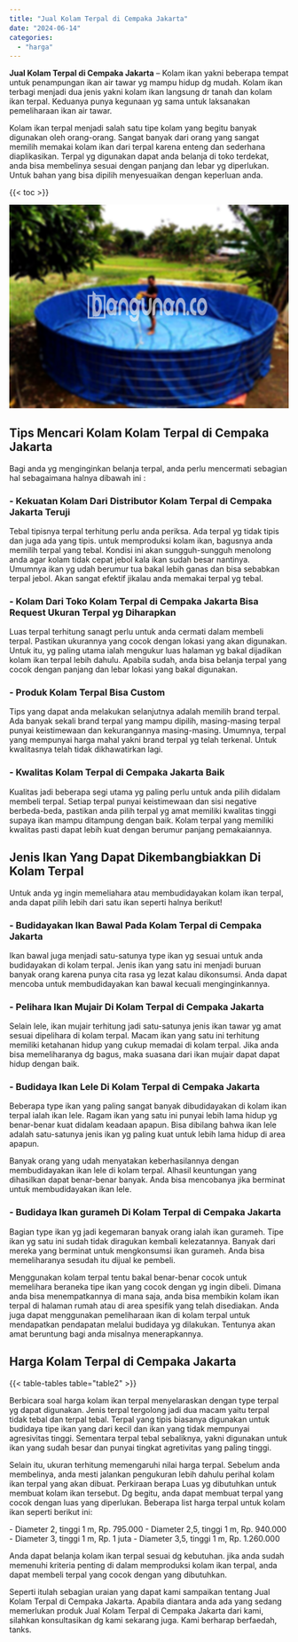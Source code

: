 ```yaml
---
title: "Jual Kolam Terpal di Cempaka Jakarta"
date: "2024-06-14"
categories: 
  - "harga"
---
```


**Jual Kolam Terpal di Cempaka Jakarta** – Kolam ikan yakni beberapa tempat untuk penampungan ikan air tawar yg mampu hidup dg mudah. Kolam ikan terbagi menjadi dua jenis yakni kolam ikan langsung dr tanah dan kolam ikan terpal. Keduanya punya kegunaan yg sama untuk laksanakan pemeliharaan ikan air tawar.

Kolam ikan terpal menjadi salah satu tipe kolam yang begitu banyak digunakan oleh orang-orang. Sangat banyak dari orang yang sangat memilih memakai kolam ikan dari terpal karena enteng dan sederhana diaplikasikan. Terpal yg digunakan dapat anda belanja di toko terdekat, anda bisa membelinya sesuai dengan panjang dan lebar yg diperlukan. Untuk bahan yang bisa dipilih menyesuaikan dengan keperluan anda.

{{< toc >}}

![Jual Kolam Terpal di Cempaka Jakarta](/images/jual-kolam-terpal-40.png)

## Tips Mencari Kolam Kolam Terpal di Cempaka Jakarta

Bagi anda yg menginginkan belanja terpal, anda perlu mencermati sebagian hal sebagaimana halnya dibawah ini :

### \- Kekuatan Kolam Dari Distributor Kolam Terpal di Cempaka Jakarta Teruji

Tebal tipisnya terpal terhitung perlu anda periksa. Ada terpal yg tidak tipis dan juga ada yang tipis. untuk memproduksi kolam ikan, bagusnya anda memilih terpal yang tebal. Kondisi ini akan sungguh-sungguh menolong anda agar kolam tidak cepat jebol kala ikan sudah besar nantinya. Umumnya ikan yg udah berumur tua bakal lebih ganas dan bisa sebabkan terpal jebol. Akan sangat efektif jikalau anda memakai terpal yg tebal.

### \- Kolam Dari Toko Kolam Terpal di Cempaka Jakarta Bisa Request Ukuran Terpal yg Diharapkan

Luas terpal terhitung sanagt perlu untuk anda cermati dalam membeli terpal. Pastikan ukurannya yang cocok dengan lokasi yang akan digunakan. Untuk itu, yg paling utama ialah mengukur luas halaman yg bakal dijadikan kolam ikan terpal lebih dahulu. Apabila sudah, anda bisa belanja terpal yang cocok dengan panjang dan lebar lokasi yang bakal digunakan.

### \- Produk Kolam Terpal Bisa Custom

Tips yang dapat anda melakukan selanjutnya adalah memilih brand terpal. Ada banyak sekali brand terpal yang mampu dipilih, masing-masing terpal punyai keistimewaan dan kekurangannya masing-masing. Umumnya, terpal yang mempunyai harga mahal yakni brand terpal yg telah terkenal. Untuk kwalitasnya telah tidak dikhawatirkan lagi.

### \- Kwalitas Kolam Terpal di Cempaka Jakarta Baik

Kualitas jadi beberapa segi utama yg paling perlu untuk anda pilih didalam membeli terpal. Setiap terpal punyai keistimewaan dan sisi negative berbeda-beda, pastikan anda pilih terpal yg amat memiliki kwalitas tinggi supaya ikan mampu ditampung dengan baik. Kolam terpal yang memiliki kwalitas pasti dapat lebih kuat dengan berumur panjang pemakaiannya.

## Jenis Ikan Yang Dapat Dikembangbiakkan Di Kolam Terpal

Untuk anda yg ingin memeliahara atau membudidayakan kolam ikan terpal, anda dapat pilih lebih dari satu ikan seperti halnya berikut!

### \- Budidayakan Ikan Bawal Pada Kolam Terpal di Cempaka Jakarta

Ikan bawal juga menjadi satu-satunya type ikan yg sesuai untuk anda budidayakan di kolam terpal. Jenis ikan yang satu ini menjadi buruan banyak orang karena punya cita rasa yg lezat kalau dikonsumsi. Anda dapat mencoba untuk membudidayakan kan bawal kecuali menginginkannya.

### \- Pelihara Ikan Mujair Di Kolam Terpal di Cempaka Jakarta

Selain lele, ikan mujair terhitung jadi satu-satunya jenis ikan tawar yg amat sesuai dipelihara di kolam terpal. Macam ikan yang satu ini terhitung memiliki ketahanan hidup yang cukup memadai di kolam terpal. Jika anda bisa memeliharanya dg bagus, maka suasana dari ikan mujair dapat dapat hidup dengan baik.

### \- Budidaya Ikan Lele Di Kolam Terpal di Cempaka Jakarta

Beberapa type ikan yang paling sangat banyak dibudidayakan di kolam ikan terpal ialah ikan lele. Ragam ikan yang satu ini punyai lebih lama hidup yg benar-benar kuat didalam keadaan apapun. Bisa dibilang bahwa ikan lele adalah satu-satunya jenis ikan yg paling kuat untuk lebih lama hidup di area apapun.

Banyak orang yang udah menyatakan keberhasilannya dengan membudidayakan ikan lele di kolam terpal. Alhasil keuntungan yang dihasilkan dapat benar-benar banyak. Anda bisa mencobanya jika berminat untuk membudidayakan ikan lele.

### \- Budidaya Ikan gurameh Di Kolam Terpal di Cempaka Jakarta

Bagian type ikan yg jadi kegemaran banyak orang ialah ikan gurameh. Tipe ikan yg satu ini sudah tidak diragukan kembali kelezatannya. Banyak dari mereka yang berminat untuk mengkonsumsi ikan gurameh. Anda bisa memeliharanya sesudah itu dijual ke pembeli.

Menggunakan kolam terpal tentu bakal benar-benar cocok untuk memelihara beraneka tipe ikan yang cocok dengan yg ingin dibeli. Dimana anda bisa menempatkannya di mana saja, anda bisa membikin kolam ikan terpal di halaman rumah atau di area spesifik yang telah disediakan. Anda juga dapat menggunakan pemeliharaan ikan di kolam terpal untuk mendapatkan pendapatan melalui budidaya yg dilakukan. Tentunya akan amat beruntung bagi anda misalnya menerapkannya.

## Harga Kolam Terpal di Cempaka Jakarta

{{< table-tables table="table2" >}}

Berbicara soal harga kolam ikan terpal menyelaraskan dengan type terpal yg dapat digunakan. Jenis terpal tergolong jadi dua macam yaitu terpal tidak tebal dan terpal tebal. Terpal yang tipis biasanya digunakan untuk budidaya tipe ikan yang dari kecil dan ikan yang tidak mempunyai agresivitas tinggi. Sementara terpal tebal sebaliknya, yakni digunakan untuk ikan yang sudah besar dan punyai tingkat agretivitas yang paling tinggi.

Selain itu, ukuran terhitung memengaruhi nilai harga terpal. Sebelum anda membelinya, anda mesti jalankan pengukuran lebih dahulu perihal kolam ikan terpal yang akan dibuat. Perkiraan berapa Luas yg dibutuhkan untuk membuat kolam ikan tersebut. Dg begitu, anda dapat membuat terpal yang cocok dengan luas yang diperlukan. Beberapa list harga terpal untuk kolam ikan seperti berikut ini:

\- Diameter 2, tinggi 1 m, Rp. 795.000 - Diameter 2,5, tinggi 1 m, Rp. 940.000 - Diameter 3, tinggi 1 m, Rp. 1 juta - Diameter 3,5, tinggi 1 m, Rp. 1.260.000

Anda dapat belanja kolam ikan terpal sesuai dg kebutuhan. jika anda sudah memenuhi kriteria penting di dalam memproduksi kolam ikan terpal, anda dapat membeli terpal yang cocok dengan yang dibutuhkan.

Seperti itulah sebagian uraian yang dapat kami sampaikan tentang Jual Kolam Terpal di Cempaka Jakarta. Apabila diantara anda ada yang sedang memerlukan produk Jual Kolam Terpal di Cempaka Jakarta dari kami, silahkan konsultasikan dg kami sekarang juga. Kami berharap berfaedah, tanks.
